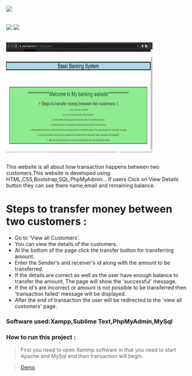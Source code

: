 <a href="https://github.com/Kushal997-das/Basic-Banking-system"><img height="30" src="https://img.shields.io/badge/Basic Banking System Website-orange.svg?&style=for-the-badge&logo=TheSparksFoundation&logoColor=blue" /></a> <br> <br>

![](https://img.shields.io/badge/Most_Programming_Language-PHP-blue.svg)
![](https://img.shields.io/badge/Status-Complete-green.svg) <br><br>

<img align='center' alt='Demo' width='400px'  height='300px' src="https://github.com/Kushal997-das/Basic-Banking-system/blob/main/docs/gif%20(2).gif"/> <br> <br>



This website is all about how transaction happens between two customers.This website is developed using HTML,CSS,Bootstrap,SQL,PhpMyAdmin...
If users Click on View Details button they can see there name,email and remaining balance.<br>
# Steps to transfer money between two customers :
- Go to 'View all Customers'.<br>
- You can view the details of the customers.<br>
- At the bottom of the page click the transfer button for transferring amount.<br>
- Enter the Sender's and receiver's id along with the amount to be transferred.<br>
- If the details are correct as well as the user have enough balance to transfer the amount, The page will show the 'successful' message.<br>
- If the id's are incorrect or amount is not possible to be transferred then 'transaction failed' message will be displayed.<br>
- After the end of transaction the user will be redirected to the 'view all customers' page.<br>

### Software used:Xampp,Sublime Text,PhpMyAdmin,MySql
### How to run this project :
> First you need to open Xammp software in that you need to start Apache and MySql and then transaction will begin.

> [Demo](https://youtu.be/yWGpFRGNB7o)
